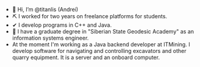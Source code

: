 - 👋 Hi, I’m @titanlis (Andrei)
- ⛏ I worked for two years on freelance platforms for students. 
- ✔ I develop programs in C++ and Java.
- 🧭  I have a graduate degree in "Siberian State Geodesic Academy" as an information systems engineer.
- At the moment I'm working as a Java backend developer at ITMining. I develop software for navigating and controlling excavators and other quarry equipment. It is a server and an onboard computer.
